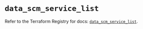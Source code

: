 # `data_scm_service_list`

Refer to the Terraform Registry for docs: [`data_scm_service_list`](https://registry.terraform.io/providers/paloaltonetworks/scm/1.0.2/docs/data-sources/service_list).

